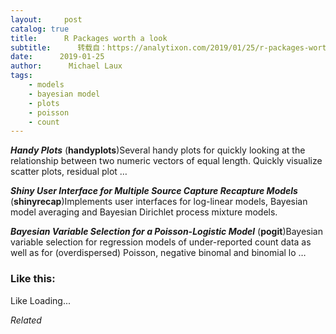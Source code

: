 ```yaml
---
layout:     post
catalog: true
title:      R Packages worth a look
subtitle:      转载自：https://analytixon.com/2019/01/25/r-packages-worth-a-look-1405/
date:      2019-01-25
author:      Michael Laux
tags:
    - models
    - bayesian model
    - plots
    - poisson
    - count
---
```


***Handy Plots*** (**handyplots**)Several handy plots for quickly looking at the relationship between two numeric vectors of equal length. Quickly visualize scatter plots, residual plot …

***Shiny User Interface for Multiple Source Capture Recapture Models*** (**shinyrecap**)Implements user interfaces for log-linear models, Bayesian model averaging and Bayesian Dirichlet process mixture models.

***Bayesian Variable Selection for a Poisson-Logistic Model*** (**pogit**)Bayesian variable selection for regression models of under-reported count data as well as for (overdispersed) Poisson, negative binomal and binomial lo …





### Like this:

Like Loading...


*Related*

